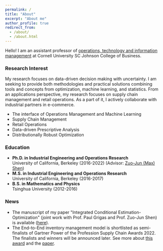 ```yaml
---
permalink: /
title: "About"
excerpt: "About me"
author_profile: true
redirect_from: 
  - /about/
  - /about.html
---
```


Hello! I am an assistant professor of [operations, technology and information management](https://business.cornell.edu/faculty-research/areas/operations-technology-and-information-management/) at Cornell University SC Johnson College of Business.

### Research Interest
 My research focuses on data-driven decision making with uncertainty. I am seeking to provide both methodologies and practical solutions combining tools and concepts from optimization, machine learning, and statistics. From an applications perspective, my research focuses on supply chain management and retail operations. As a part of it, I actively collaborate with industrial partners in e-commerce.  
   
* The interface of Operations Management and Machine Learning
* Supply Chain Management 
* Retail Operations
* Data-driven Prescriptive Analysis
* Distributionally Robust Optimization

### Education

* **Ph.D. in Industrial Engineering and Operations Research**   
University of California, Berkeley (2016-2022) (Advisor: [Zuo-Jun (Max) Shen](https://shen.ieor.berkeley.edu))  
* **M.S. in Industrial Engineering and Operations Research**    
University of California, Berkeley (2016-2017)
* **B.S. in Mathematics and Physics**   
Tsinghua University (2012-2016)



### News
* The manuscript of my paper "Integrated Conditional Estimation-Optimization" (joint work with Prof. Paul Grigas and Prof. Zuo-Jun Shen) is available ([here](https://alicemengqi.github.io/site/files/iceo.pdf)).
* The End-to-End inventory management model is shortlisted as semi-finalists of Gartner Power of the Profession Supply Chain Awards 2022. The finalists and winners will be announced later. See more about [this award](https://www.gartner.com/en/supply-chain/research/power-of-the-profession-supply-chain-awards-2022) and the [paper](https://papers.ssrn.com/sol3/papers.cfm?abstract_id=3737780).
